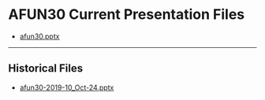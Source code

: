 <!--
This is a machine generated file,
and should not be edited,
as it will be overwritten with future updates.

If you have questions around this process
please contact Scott Cate
-->

# AFUN30 Current Presentation Files

- [afun30.pptx](https://globaleventcdn.blob.core.windows.net/assets/afun/afun30/afun30.pptx)
---
## Historical Files
- [afun30-2019-10_Oct-24.pptx](https://globaleventcdn.blob.core.windows.net/assets/afun/afun30/afun30-2019-10_Oct-24.pptx)



